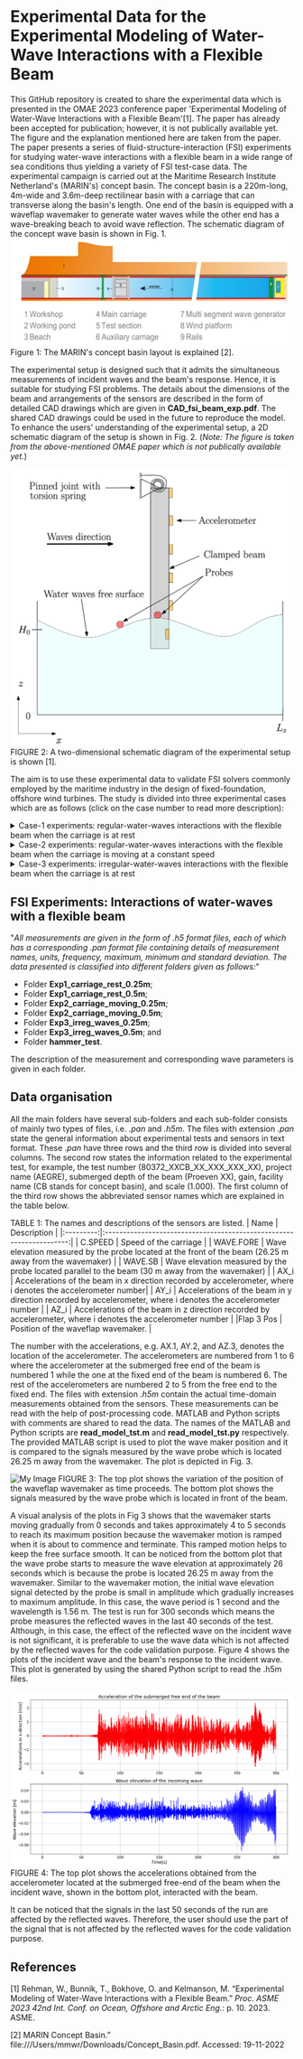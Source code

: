 # Experimental Data for the Experimental Modeling of Water-Wave Interactions with a Flexible Beam

This GitHub repository is created to share the experimental data which is presented in the OMAE 2023 conference paper 'Experimental Modeling of Water-Wave Interactions with a Flexible Beam'[1]. The paper has already been accepted for publication; however, it is not publically available yet. The figure and the explanation mentioned here are taken from the paper. The paper presents a series of fluid-structure-interaction (FSI) experiments for studying water-wave interactions with a flexible beam in a wide range of sea conditions thus yielding a variety of FSI test-case data. The experimental campaign is carried out at the Maritime Research Institute Netherland's (MARIN's) concept basin. The concept basin is a 220m-long, 4m-wide and 3.6m-deep rectilinear basin with a carriage that can transverse along the basin's length. One end of the basin is equipped with a waveflap wavemaker to generate water waves while the other end has a wave-breaking beach to avoid wave reflection. The schematic diagram of the concept wave basin is shown in Fig. 1.
![My Image](concept_wavetank.png)
Figure 1: The MARIN's concept basin layout is explained [2].

The experimental setup is designed such that it admits the simultaneous measurements of incident waves and the beam's response. Hence, it is suitable for studying FSI problems. The details about the dimensions of the beam and arrangements of the sensors are described in the form of detailed CAD drawings which are given in **CAD_fsi_beam_exp.pdf**. The shared CAD drawings could be used in the future to reproduce the model. To enhance the users' understanding of the experimental setup, a 2D schematic diagram of the setup is shown in Fig. 2. (*Note: The figure is taken from the above-mentioned OMAE paper which is not publically available yet.*)

![My Image](beam_exp_setup.png)
FIGURE 2: A two-dimensional schematic diagram of the experimental setup is shown [1].

The aim is to use these experimental data to validate FSI solvers commonly employed by the maritime industry in the design of fixed-foundation, offshore wind turbines. The study is divided into three experimental cases which are as follows (click on the case number to read more description):

<details>

<summary>Case-1 experiments: regular-water-waves interactions with the flexible beam when the carriage is at rest </summary>

- "*Experimental Case 1 concerns interactions of regular waves with the flexible beam when the carriage is at rest; studying this case will facilitate the validation of linear FSI solvers in the non-resonant regime, since the non-linear dynamic response of beam is not excited by the incident-wave frequencies. This experimental case is further divided into two subcases corresponding to different submerged beam lengths. Subcases 1 and 2 respectively have *0.25m* and *0.5m* of the beam submerged*"[1]. 

</details>

<details>

<summary>Case-2 experiments: regular-water-waves interactions with the flexible beam when the carriage is moving at a constant speed</summary>

- "*Experimental Case 2 concerns interactions with the flexible beam when the carriage is moving at a constant speed. Moving the carriage changes the frequency of encounter between beam and waves, so that the dynamic response of the beam and its interaction with water waves, particularly at the onset of
resonance, can be studied. By changing the steepness of the regular waves, both linear and nonlinear FSI solvers can be validated. This experimental case is further divided into two subcases corresponding to different submerged beam lengths. Subcases 1 and 2 respectively have *0.25m* and *0.5m* of the beam submerged*"[1].

</details>

<details>

<summary>Case-3 experiments: irregular-water-waves interactions with the flexible beam when the carriage is at rest</summary>

- "*Experimental Case 3 concerns steep, irregular-wave interactions with the flexible beam when the carriage is at rest. This is the most complex case and is designed to yield data on structural dynamics due to nonlinear wave-loading processes related to steep and breaking waves. This case will help to validate the high-fidelity FSI solvers*"[1]. 

</details>


## FSI Experiments: Interactions of water-waves with a flexible beam

"*All measurements are given in the form of *.h5* format files, each of which has a corresponding *.pan* format file containing details of measurement names, units, frequency, maximum, minimum and standard deviation. The data presented is classified into different folders given as follows:*" 

- Folder **Exp1_carriage_rest_0.25m**; 
- Folder **Exp1_carriage_rest_0.5m**; 
- Folder **Exp2_carriage_moving_0.25m**; 
- Folder **Exp2_carriage_moving_0.5m**; 
- Folder **Exp3_irreg_waves_0.25m**; 
- Folder **Exp3_irreg_waves_0.5m**; and 
- Folder **hammer_test**.

The description of the measurement and corresponding wave parameters is given in each folder. 

## Data organisation

All the main folders have several sub-folders and each sub-folder consists of mainly two types of files, i.e. *.pan* and *.h5m*. The files with extension *.pan* state the general information about experimental tests and sensors in text format. These *.pan* have three rows and the third row is divided into several columns. The second row states the information related to the experimental test, for example, the test number (80372\_XXCB\_XX\_XXX\_XXX\_XX), project name (AEGRE), submerged depth of the beam (Proeven XX), gain, facility name (CB stands for concept basin), and scale (1.000). The first column of the third row shows the abbreviated sensor names which are explained in the table below.

TABLE 1: The names and descriptions of the sensors are listed.
|    Name   |                              Description                             |
|:---------:|:--------------------------------------------------------------------:|
|  C.SPEED  |                            Speed of the carriage                         |
| WAVE.FORE |   Wave elevation measured by the probe located at the front of the beam (26.25 m away from the wavemaker) |
|  WAVE.SB  |     Wave elevation measured by the probe located parallel to the beam (30 m away from the wavemaker)   |
|    AX_i   | Accelerations of the beam in x direction recorded by accelerometer, where i denotes the accelerometer number|
|    AY_i   | Accelerations of the beam in y direction recorded by accelerometer, where i denotes the accelerometer number |
|    AZ_i   | Accelerations of the beam in z direction recorded by accelerometer, where i denotes the accelerometer number |
|Flap 3 Pos | Position of the waveflap wavemaker.                                   |

The number with the accelerations, e.g. AX.1, AY.2, and AZ.3, denotes the location of the accelerometer. The accelerometers are numbered from 1 to 6 where the accelerometer at the submerged free end of the beam is numbered 1 while the one at the fixed end of the beam is numbered 6. The rest of the accelerometers are numbered 2 to 5 from the free end to the fixed end. The files with extension *.h5m* contain the actual time-domain measurements obtained from the sensors. These measurements can be read with the help of post-processing code. MATLAB and Python scripts with comments are shared to read the data. The names of the MATLAB and Python scripts are **read_model_tst.m** and **read_model_tst.py** respectively. The provided MATLAB script is used to plot the wave maker position and it is compared to the signals measured by the wave probe which is located 26.25 m away from the wavemaker. The plot is depicted in Fig. 3.

![My Image](wm_vs_waveprobe.png)
FIGURE 3: The top plot shows the variation of the position of the waveflap wavemaker as time proceeds. The bottom plot shows the signals measured by the wave probe which is located in front of the beam.

 A visual analysis of the plots in Fig 3 shows that the wavemaker starts moving gradually from 0 seconds and takes approximately 4 to 5 seconds to reach its maximum position because the wavemaker motion is ramped when it is about to commence and terminate. This ramped motion helps to keep the free surface smooth. It can be noticed from the bottom plot that the wave probe starts to measure the wave elevation at approximately 26 seconds which is because the probe is located 26.25 m away from the wavemaker. Similar to the wavemaker motion, the initial wave elevation signal detected by the probe is small in amplitude which gradually increases to maximum amplitude. In this case, the wave period is 1 second and the wavelength is 1.56 m. The test is run for 300 seconds which means the probe measures the reflected waves in the last 40 seconds of the test. Although, in this case, the effect of the reflected wave on the incident wave is not significant, it is preferable to use the wave data which is not affected by the reflected waves for the code validation purpose.
Figure 4 shows the plots of the incident wave and the beam's response to the incident wave. This plot is generated by using the shared Python script to read the .h5m files.

![My Image](acc_vs_wave.png)
FIGURE 4: The top plot shows the accelerations obtained from the accelerometer located at the submerged free-end of the beam when the incident wave, shown in the bottom plot, interacted with the beam.

It can be noticed that the signals in the last 50 seconds of the run are affected by the reflected waves. Therefore, the user should use the part of the signal that is not affected by the reflected waves for the code validation purpose. 

## References
[1] Rehman, W., Bunnik, T., Bokhove, O. and Kelmanson, M. “Experimental Modeling of Water-Wave Interactions with a Flexible Beam.” *Proc. ASME 2023 42nd Int. Conf. on Ocean, Offshore and Arctic Eng.*: p. 10. 2023. ASME.

[2] MARIN Concept Basin.” file:///Users/mmwr/Downloads/Concept_Basin.pdf. Accessed: 19-11-2022
